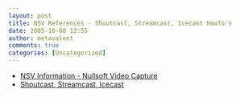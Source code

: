 ```yaml
---
layout: post
title: NSV References - Shoutcast, Streamcast, Icecast HowTo's
date: 2005-10-08 12:55
author: metavalent
comments: true
categories: [Uncategorized]
---
```

<ul><li><a href="http://nsv.no-ip.com/">NSV Information - Nullsoft Video Capture</a>
</li> <li><a href="http://www.scvi.net/ref.htm#Shoutcast%20setup">Shoutcast, Streamcast, Icecast</a></li></ul>
